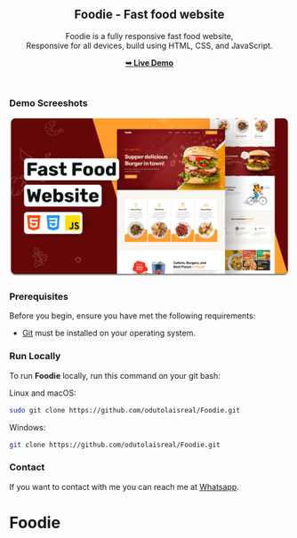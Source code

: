 <div align="center">
  <h2 align="center">Foodie - Fast food website</h2>

  Foodie is a fully responsive fast food website, <br />Responsive for all devices, build using HTML, CSS, and JavaScript.

  <a href="https://Foodie-burger-website.vercel.app/"><strong>➥ Live Demo</strong></a>

</div>

<br />

### Demo Screeshots

![Foodie Desktop Demo](./readme-images/desktop.png "Desktop Demo")

### Prerequisites

Before you begin, ensure you have met the following requirements:

* [Git](https://git-scm.com/downloads "Download Git") must be installed on your operating system.

### Run Locally

To run **Foodie** locally, run this command on your git bash:

Linux and macOS:

```bash
sudo git clone https://github.com/odutolaisreal/Foodie.git
```

Windows:

```bash
git clone https://github.com/odutolaisreal/Foodie.git
```

### Contact

If you want to contact with me you can reach me at [Whatsapp](https://wa.me/07060529706).
# Foodie
